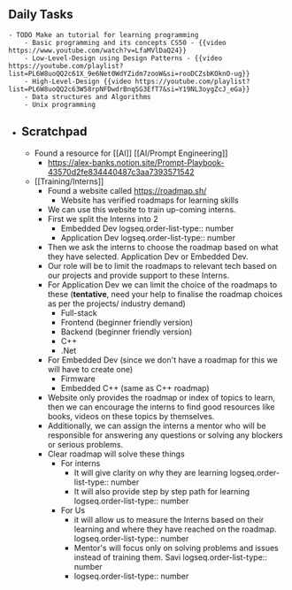 ## Daily Tasks
	- TODO Make an tutorial for learning programming
		- Basic programming and its concepts CS50 - {{video https://www.youtube.com/watch?v=LfaMVlDaQ24}}
		- Low-Level-Design using Design Patterns - {{video https://youtube.com/playlist?list=PL6W8uoQQ2c61X_9e6Net0WdYZidm7zooW&si=rooDCZsbKOknO-ug}}
		- High-Level-Design {{video https://youtube.com/playlist?list=PL6W8uoQQ2c63W58rpNFDwdrBnq5G3EfT7&si=Y19NL3oygZcJ_eGa}}
		- Data structures and Algorithms
		- Unix programming
- ## Scratchpad
	- Found a resource for [[AI]] [[AI/Prompt Engineering]]
		- https://alex-banks.notion.site/Prompt-Playbook-43570d2fe834440487c3aa7393571542
	- [[Training/Interns]]
		- Found a website called https://roadmap.sh/
			- Website has verified roadmaps for learning skills
		- We can use this website to train up-coming interns.
		- First we split the Interns into 2
			- Embedded Dev
			  logseq.order-list-type:: number
			- Application Dev
			  logseq.order-list-type:: number
		- Then we ask the interns to choose the roadmap based on what they have selected. Application Dev or Embedded Dev.
		- Our role will be to limit the roadmaps to relevant tech based on our projects and provide support to these Interns.
		- For Application Dev we can limit the choice of the roadmaps to these (**tentative**, need your help to finalise the roadmap choices as per the projects/ industry demand)
			- Full-stack
			- Frontend (beginner friendly version)
			- Backend (beginner friendly version)
			- C++
			- .Net
		- For Embedded Dev (since we don't have a roadmap for this we will have to create one)
			- Firmware
			- Embedded C++ (same as C++ roadmap)
		- Website only provides the roadmap or index of topics to learn, then we can encourage the interns to find good resources like books, videos on these topics by themselves.
		- Additionally, we can assign the interns a mentor who will be responsible for answering any questions or solving any blockers or serious problems.
		- Clear roadmap will solve these things
			- For interns
				- It will give clarity on why they are learning
				  logseq.order-list-type:: number
				- It will also provide step by step path for learning
				  logseq.order-list-type:: number
			- For Us
				- it will allow us to measure the Interns based on their learning and where they have reached on the roadmap.
				  logseq.order-list-type:: number
				- Mentor's will focus only on solving problems and issues instead of training them. Savi
				  logseq.order-list-type:: number
				- logseq.order-list-type:: number
